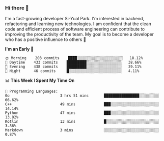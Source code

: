 ### Hi there 👋


I'm a fast-growing developer Si-Yual Park. I'm interested in backend, refactoring and learning new technologies. I am confident that the clean code and efficient process of software engineering can contribute to improving the productivity of the team. My goal is to become a developer who has a positive influence to others 🔭

<!--START_SECTION:waka-->
**I'm an Early 🐤** 

```text
🌞 Morning    203 commits    ████░░░░░░░░░░░░░░░░░░░░░   18.12% 
🌆 Daytime    433 commits    █████████░░░░░░░░░░░░░░░░   38.66% 
🌃 Evening    438 commits    █████████░░░░░░░░░░░░░░░░   39.11% 
🌙 Night      46 commits     █░░░░░░░░░░░░░░░░░░░░░░░░   4.11%

```


📊 **This Week I Spent My Time On** 

```text
💬 Programming Languages: 
Go                       3 hrs 51 mins       ████████████████░░░░░░░░░   66.62% 
C++                      49 mins             ███░░░░░░░░░░░░░░░░░░░░░░   14.14% 
Python                   47 mins             ███░░░░░░░░░░░░░░░░░░░░░░   13.82% 
Kotlin                   13 mins             █░░░░░░░░░░░░░░░░░░░░░░░░   3.86% 
Markdown                 3 mins              ░░░░░░░░░░░░░░░░░░░░░░░░░   0.87%

```


<!--END_SECTION:waka-->
